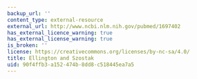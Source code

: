 ```yaml
---
backup_url: ''
content_type: external-resource
external_url: http://www.ncbi.nlm.nih.gov/pubmed/1697402
has_external_licence_warning: true
has_external_license_warning: true
is_broken: ''
license: https://creativecommons.org/licenses/by-nc-sa/4.0/
title: Ellington and Szostak
uid: 90f4ffb3-a152-474b-8dd8-c518445ea7a5
---
```

